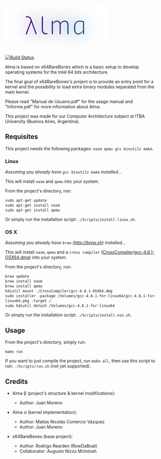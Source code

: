 # ![Alma Logo](Docs/Alma.web.png)

[![Build Status](https://travis-ci.com/jpmrno/Zhoue.svg?token=rrzVPFKtpAUUPF2Pp1UE&branch=master)](https://travis-ci.com/jpmrno/Alma)

Alma is based on x64BareBones which is a basic setup to develop operating systems for the Intel 64 bits architecture.

The final goal of x64BareBones's project is to provide an entry point for a kernel and the possibility to load extra binary modules separated from the main kernel.

Please read "Manual de Usuario.pdf" for the usage manual and "Informe.pdf" for more information about Alma.

This project was made for our Computer Architecture subject at ITBA University (Buenos Aires, Argentina).

## Requisites

This project needs the following packages: `nasm qemu gcc binutils make`.

### Linux

*Assuming you already have `gcc binutils make` installed...*

This will install `nasm` and `qemu` into your system.

From the project's directory, run:

	sudo apt-get update
	sudo apt-get install nasm
	sudo apt-get install qemu

Or simply run the installation script: `./Scripts/install-linux.sh`.

### OS X

*Assuming you already have `brew` (http://brew.sh) installed...*

This will install `nasm`, `qemu` and a `cross compiler` ([CrossCompiler](CrossCompiler/)/[gcc-4.8.1-OSX64.dmg](CrossCompiler/gcc-4.8.1-OSX64.dmg)) into your system.

From the project's directory, run:

	brew update
	brew install nasm
	brew install qemu
	hdiutil mount ./CrossCompiler/gcc-4.8.1-OSX64.dmg
	sudo installer -package /Volumes/gcc-4.8.1-for-linux64/gcc-4.8.1-for-linux64.pkg -target /
	sudo hdiutil detach /Volumes/gcc-4.8.1-for-linux64

Or simply run the installation script: `./Scripts/install-osx.sh`.

## Usage

From the project's directory, simply run:

	make run

If you want to just compile the project, run `make all`, then use this script to run: `./Scripts/run.sh` (not yet supported).

## Credits

- Alma β (project's structure & kernel modifications): 
	- Author: Juan Moreno

- Alma α (kernel implementation): 
	- Author: Matías Nicolás Comercio Vázquez 
	- Author: Juan Moreno

- x64BareBones (base project): 
	- Author: Rodrigo Rearden (RowDaBoat) 
	- Collaborator: Augusto Nizzo McIntosh
